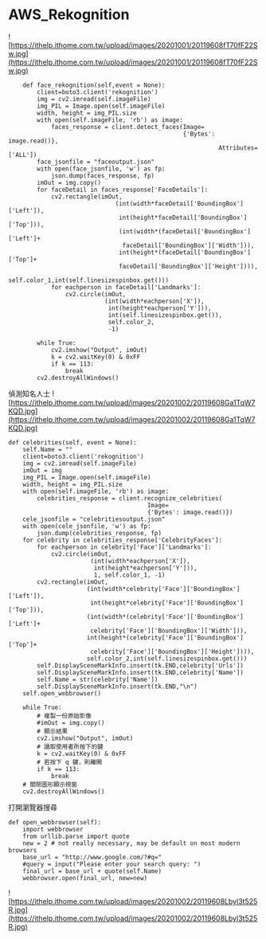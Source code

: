 # AWS_Rekognition

![https://ithelp.ithome.com.tw/upload/images/20201001/20119608fT70fF22Sw.jpg](https://ithelp.ithome.com.tw/upload/images/20201001/20119608fT70fF22Sw.jpg)
```
    def face_rekognition(self,event = None):
        client=boto3.client('rekognition')
        img = cv2.imread(self.imageFile)
        img_PIL = Image.open(self.imageFile)
        width, height = img_PIL.size
        with open(self.imageFile, 'rb') as image:
            faces_response = client.detect_faces(Image=
                                                 {'Bytes': image.read()},
                                                           Attributes=['ALL'])
        face_jsonfile = "faceoutput.json"
        with open(face_jsonfile, 'w') as fp:
            json.dump(faces_response, fp)
        imOut = img.copy()
        for faceDetail in faces_response['FaceDetails']:
            cv2.rectangle(imOut,
                              (int(width*faceDetail['BoundingBox']['Left']),
                               int(height*faceDetail['BoundingBox']['Top'])),
                               (int(width*(faceDetail['BoundingBox']['Left']+
                                faceDetail['BoundingBox']['Width'])),
                               int(height*(faceDetail['BoundingBox']['Top']+
                               faceDetail['BoundingBox']['Height']))),
                              self.color_1,int(self.linesizespinbox.get()))
            for eachperson in faceDetail['Landmarks']:
                cv2.circle(imOut, 
                           (int(width*eachperson['X']), 
                            int(height*eachperson['Y'])),
                            int(self.linesizespinbox.get()),
                            self.color_2, 
                            -1)

        while True:
            cv2.imshow("Output", imOut)
            k = cv2.waitKey(0) & 0xFF
            if k == 113:
                break
        cv2.destroyAllWindows()
 ```
 
 偵測知名人士
![https://ithelp.ithome.com.tw/upload/images/20201002/20119608Ga1TqW7KQD.jpg](https://ithelp.ithome.com.tw/upload/images/20201002/20119608Ga1TqW7KQD.jpg)

    def celebrities(self, event = None):
        self.Name = ""
        client=boto3.client('rekognition')
        img = cv2.imread(self.imageFile)
        imOut = img
        img_PIL = Image.open(self.imageFile)
        width, height = img_PIL.size
        with open(self.imageFile, 'rb') as image:
            celebrities_response = client.recognize_celebrities(
                                           Image=
                                           {'Bytes': image.read()})
        cele_jsonfile = "celebritiesoutput.json"
        with open(cele_jsonfile, 'w') as fp:
            json.dump(celebrities_response, fp)
        for celebrity in celebrities_response['CelebrityFaces']:
            for eachperson in celebrity['Face']['Landmarks']:
                cv2.circle(imOut,
                           (int(width*eachperson['X']),
                            int(height*eachperson['Y'])),
                            1, self.color_1, -1)
            cv2.rectangle(imOut,
                          (int(width*celebrity['Face']['BoundingBox']['Left']),
                           int(height*celebrity['Face']['BoundingBox']['Top'])),
                          (int(width*(celebrity['Face']['BoundingBox']['Left']+
                           celebrity['Face']['BoundingBox']['Width'])),
                          int(height*(celebrity['Face']['BoundingBox']['Top']+
                           celebrity['Face']['BoundingBox']['Height']))),
                          self.color_2,int(self.linesizespinbox.get()))
            self.DisplaySceneMarkInfo.insert(tk.END,celebrity['Urls'])
            self.DisplaySceneMarkInfo.insert(tk.END,celebrity['Name'])
            self.Name = str(celebrity['Name'])
            self.DisplaySceneMarkInfo.insert(tk.END,"\n")
        self.open_webbrowser()

        while True:
            # 複製一份原始影像
            #imOut = img.copy()
            # 顯示結果
            cv2.imshow("Output", imOut)
            # 讀取使用者所按下的鍵
            k = cv2.waitKey(0) & 0xFF
            # 若按下 q 鍵，則離開
            if k == 113:
                break
        # 關閉圖形顯示視窗
        cv2.destroyAllWindows()

打開瀏覽器搜尋

    def open_webbrowser(self):
        import webbrowser
        from urllib.parse import quote
        new = 2 # not really necessary, may be default on most modern browsers
        base_url = "http://www.google.com/?#q="
        #query = input("Please enter your search query: ")
        final_url = base_url + quote(self.Name)
        webbrowser.open(final_url, new=new)
        
![https://ithelp.ithome.com.tw/upload/images/20201002/20119608Lbyl3t525R.jpg](https://ithelp.ithome.com.tw/upload/images/20201002/20119608Lbyl3t525R.jpg)
